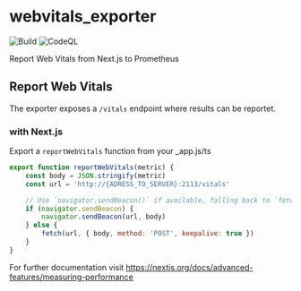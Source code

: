 # webvitals_exporter
![Build](https://github.com/jensteichert/webvitals_exporter/workflows/Build/badge.svg)
![CodeQL](https://github.com/jensteichert/webvitals_exporter/workflows/CodeQL/badge.svg)

Report Web Vitals from Next.js to Prometheus



## Report Web Vitals
The exporter exposes a `/vitals` endpoint where results can be reportet.

### with Next.js
Export a `reportWebVitals` function from your _app.js/ts

```js
export function reportWebVitals(metric) {
    const body = JSON.stringify(metric)
    const url = 'http://{ADRESS_TO_SERVER}:2113/vitals'

    // Use `navigator.sendBeacon()` if available, falling back to `fetch()`.
    if (navigator.sendBeacon) {
        navigator.sendBeacon(url, body)
    } else {
        fetch(url, { body, method: 'POST', keepalive: true })
    }
}
```
For further documentation visit https://nextjs.org/docs/advanced-features/measuring-performance


